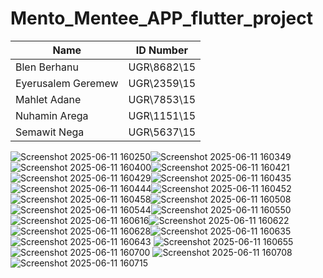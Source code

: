 # Mento_Mentee_APP_flutter_project

| Name| ID Number|
| --- | --- |
| Blen Berhanu | UGR\8682\15 |
| Eyerusalem Geremew| UGR\2359\15| 
| Mahlet Adane| UGR\7853\15|
| Nuhamin Arega| UGR\1151\15|
| Semawit Nega| UGR\5637\15|



![Screenshot 2025-06-11 160250](https://github.com/user-attachments/assets/14a4ea2b-9395-409b-9aad-5a1d06142053)![Screenshot 2025-06-11 160349](https://github.com/user-attachments/assets/dcc4aa9e-2bbc-44a0-90cd-610ed0b13b7c)
![Screenshot 2025-06-11 160400](https://github.com/user-attachments/assets/8e574dc7-c563-4626-94ce-b042c860faee)![Screenshot 2025-06-11 160421](https://github.com/user-attachments/assets/daecbe64-4986-49e9-b457-1040f0cd3999)
![Screenshot 2025-06-11 160429](https://github.com/user-attachments/assets/28fad2fa-9d88-41d9-b4bc-7af8742dd549)![Screenshot 2025-06-11 160435](https://github.com/user-attachments/assets/2d48a56f-1bd1-4586-a3e2-eeeb4d1f176d)
![Screenshot 2025-06-11 160444](https://github.com/user-attachments/assets/e098b7ca-26a7-4ad4-85b6-2247d93d3bf1)![Screenshot 2025-06-11 160452](https://github.com/user-attachments/assets/7c846fcd-9c15-4d05-aa2b-4491e29ab72f)
![Screenshot 2025-06-11 160458](https://github.com/user-attachments/assets/5d6e5b2d-234c-4632-8764-40eba5270ca9)![Screenshot 2025-06-11 160508](https://github.com/user-attachments/assets/7d2ea319-7c34-4278-ace5-926039c00e21)
![Screenshot 2025-06-11 160544](https://github.com/user-attachments/assets/b7c11a7e-d9b6-4a18-8fcb-d5166a6e32aa)![Screenshot 2025-06-11 160550](https://github.com/user-attachments/assets/50f255a0-8095-4979-863d-4942bce3fefb)
![Screenshot 2025-06-11 160616](https://github.com/user-attachments/assets/6405959f-22e3-4836-bfec-1e5b97f58020)![Screenshot 2025-06-11 160622](https://github.com/user-attachments/assets/81fb0d47-1727-459c-9e8d-9056e41d6b53)
![Screenshot 2025-06-11 160628](https://github.com/user-attachments/assets/e39b5504-07cb-4bdf-ac37-217f8daedef7)![Screenshot 2025-06-11 160635](https://github.com/user-attachments/assets/3423c649-3e59-4884-8c24-164f8ff989f8)
![Screenshot 2025-06-11 160643](https://github.com/user-attachments/assets/193eb1fe-c00d-4d99-82ad-288ec39797ef) ![Screenshot 2025-06-11 160655](https://github.com/user-attachments/assets/01aa6e11-cc30-47b5-8f2b-913c0d751a30)
![Screenshot 2025-06-11 160700](https://github.com/user-attachments/assets/f12b461d-d147-4b3b-96e5-3cdbf7381e40) ![Screenshot 2025-06-11 160708](https://github.com/user-attachments/assets/d82c5d33-dded-444c-87e7-3e75c5585c1a)
![Screenshot 2025-06-11 160715](https://github.com/user-attachments/assets/0f6b1b6d-b618-42e5-8511-6d165c2af7f1)












































